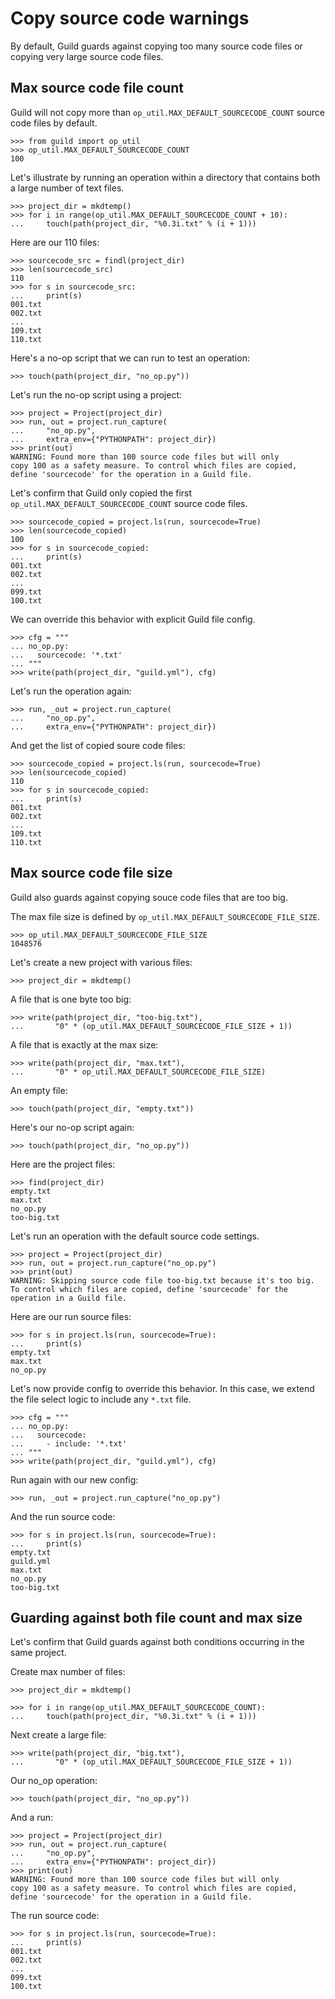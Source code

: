 # Copy source code warnings

By default, Guild guards against copying too many source code files or
copying very large source code files.

## Max source code file count

Guild will not copy more than `op_util.MAX_DEFAULT_SOURCECODE_COUNT`
source code files by default.

    >>> from guild import op_util
    >>> op_util.MAX_DEFAULT_SOURCECODE_COUNT
    100

Let's illustrate by running an operation within a directory that
contains both a large number of text files.

    >>> project_dir = mkdtemp()
    >>> for i in range(op_util.MAX_DEFAULT_SOURCECODE_COUNT + 10):
    ...     touch(path(project_dir, "%0.3i.txt" % (i + 1)))

Here are our 110 files:

    >>> sourcecode_src = findl(project_dir)
    >>> len(sourcecode_src)
    110
    >>> for s in sourcecode_src:
    ...     print(s)
    001.txt
    002.txt
    ...
    109.txt
    110.txt

Here's a no-op script that we can run to test an operation:

    >>> touch(path(project_dir, "no_op.py"))

Let's run the no-op script using a project:

    >>> project = Project(project_dir)
    >>> run, out = project.run_capture(
    ...     "no_op.py",
    ...     extra_env={"PYTHONPATH": project_dir})
    >>> print(out)
    WARNING: Found more than 100 source code files but will only
    copy 100 as a safety measure. To control which files are copied,
    define 'sourcecode' for the operation in a Guild file.

Let's confirm that Guild only copied the first
`op_util.MAX_DEFAULT_SOURCECODE_COUNT` source code files.

    >>> sourcecode_copied = project.ls(run, sourcecode=True)
    >>> len(sourcecode_copied)
    100
    >>> for s in sourcecode_copied:
    ...     print(s)
    001.txt
    002.txt
    ...
    099.txt
    100.txt

We can override this behavior with explicit Guild file config.

    >>> cfg = """
    ... no_op.py:
    ...   sourcecode: '*.txt'
    ... """
    >>> write(path(project_dir, "guild.yml"), cfg)

Let's run the operation again:

    >>> run, _out = project.run_capture(
    ...     "no_op.py",
    ...     extra_env={"PYTHONPATH": project_dir})

And get the list of copied soure code files:

    >>> sourcecode_copied = project.ls(run, sourcecode=True)
    >>> len(sourcecode_copied)
    110
    >>> for s in sourcecode_copied:
    ...     print(s)
    001.txt
    002.txt
    ...
    109.txt
    110.txt

## Max source code file size

Guild also guards against copying souce code files that are too big.

The max file size is defined by
`op_util.MAX_DEFAULT_SOURCECODE_FILE_SIZE`.

    >>> op_util.MAX_DEFAULT_SOURCECODE_FILE_SIZE
    1048576

Let's create a new project with various files:

    >>> project_dir = mkdtemp()

A file that is one byte too big:

    >>> write(path(project_dir, "too-big.txt"),
    ...       "0" * (op_util.MAX_DEFAULT_SOURCECODE_FILE_SIZE + 1))

A file that is exactly at the max size:

    >>> write(path(project_dir, "max.txt"),
    ...       "0" * op_util.MAX_DEFAULT_SOURCECODE_FILE_SIZE)

An empty file:

    >>> touch(path(project_dir, "empty.txt"))

Here's our no-op script again:

    >>> touch(path(project_dir, "no_op.py"))

Here are the project files:

    >>> find(project_dir)
    empty.txt
    max.txt
    no_op.py
    too-big.txt

Let's run an operation with the default source code settings.

    >>> project = Project(project_dir)
    >>> run, out = project.run_capture("no_op.py")
    >>> print(out)
    WARNING: Skipping source code file too-big.txt because it's too big.
    To control which files are copied, define 'sourcecode' for the
    operation in a Guild file.

Here are our run source files:

    >>> for s in project.ls(run, sourcecode=True):
    ...     print(s)
    empty.txt
    max.txt
    no_op.py

Let's now provide config to override this behavior. In this case, we
extend the file select logic to include any `*.txt` file.

    >>> cfg = """
    ... no_op.py:
    ...   sourcecode:
    ...     - include: '*.txt'
    ... """
    >>> write(path(project_dir, "guild.yml"), cfg)

Run again with our new config:

    >>> run, _out = project.run_capture("no_op.py")

And the run source code:

    >>> for s in project.ls(run, sourcecode=True):
    ...     print(s)
    empty.txt
    guild.yml
    max.txt
    no_op.py
    too-big.txt

## Guarding against both file count and max size

Let's confirm that Guild guards against both conditions occurring in
the same project.

Create max number of files:

    >>> project_dir = mkdtemp()

    >>> for i in range(op_util.MAX_DEFAULT_SOURCECODE_COUNT):
    ...     touch(path(project_dir, "%0.3i.txt" % (i + 1)))

Next create a large file:

    >>> write(path(project_dir, "big.txt"),
    ...       "0" * (op_util.MAX_DEFAULT_SOURCECODE_FILE_SIZE + 1))

Our no_op operation:

    >>> touch(path(project_dir, "no_op.py"))

And a run:

    >>> project = Project(project_dir)
    >>> run, out = project.run_capture(
    ...     "no_op.py",
    ...     extra_env={"PYTHONPATH": project_dir})
    >>> print(out)
    WARNING: Found more than 100 source code files but will only
    copy 100 as a safety measure. To control which files are copied,
    define 'sourcecode' for the operation in a Guild file.

The run source code:

    >>> for s in project.ls(run, sourcecode=True):
    ...     print(s)
    001.txt
    002.txt
    ...
    099.txt
    100.txt

